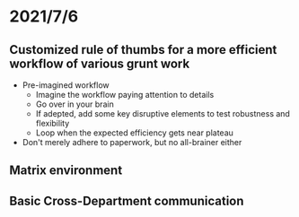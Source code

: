 # 2021/7/6
## Customized rule of thumbs for a more efficient workflow of various grunt work
- Pre-imagined workflow
    - Imagine the workflow paying attention to details
    - Go over in your brain
    - If adepted, add some key disruptive elements to test robustness and flexibility
    - Loop when the expected efficiency gets near plateau
- Don't merely adhere to paperwork, but no all-brainer either

## Matrix environment

## Basic Cross-Department communication